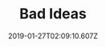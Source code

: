 ---
title: Bad Ideas
artist: Tessa Violet
date: 2019-01-27T02:09:10.607Z
cover: c9284e25d68511b33a3376e6eafc1587.1000x1000x1.jpg
styles:
  - Indie Pop
links:
  spotify: https://play.spotify.com/album/22Q7rFTYQyqwcgmpNJbjrP
  youtube: https://music.youtube.com/playlist?list=OLAK5uy_nvsBn7e1feZhGUcOAy18ixltzcDe9gYTI
  applemusic: https://music.apple.com/us/album/bad-ideas/1482084346?uo=4
  soundcloud: ""
  bandcamp: ""
  googleplay: https://play.google.com/music/m/B6bqcfposzgflngyf4evea7xiby?signup_if_needed=1
  deezer: https://www.deezer.com/album/113372352
---